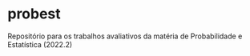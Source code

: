# probest
Repositório para os trabalhos avaliativos da matéria de Probabilidade e Estatística (2022.2)
